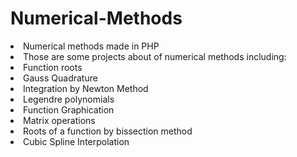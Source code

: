 # Numerical-Methods
<li>	Numerical methods made in PHP</li>
<li>	Those are some projects about of numerical methods including:</li>
<li>	Function roots </li>
<li>	Gauss Quadrature</li>
<li>	Integration by Newton Method</li>
<li>	Legendre polynomials</li>
<li>	Function Graphication</li>
<li>	Matrix operations</li>
<li>Roots of a function by bissection method</li>
<li>Cubic Spline Interpolation</li>
